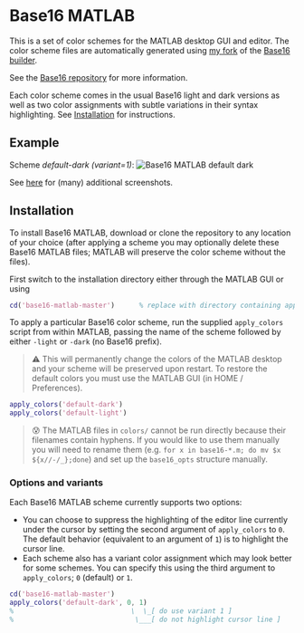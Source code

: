 # Base16 MATLAB

This is a set of color schemes for the MATLAB desktop GUI and editor.
The color scheme files are automatically generated using 
[my fork](https://github.com/andymass/base16-builder) of the 
[Base16 builder](https://github.com/chriskempson/base16-builder).

See the [Base16 repository](https://github.com/chriskempson/base16)
for more information.

Each color scheme comes in the usual Base16 light and dark versions as 
well as two color assignments with subtle variations in their syntax 
highlighting.  See [Installation](#installation) for instructions.

## Example

Scheme _default-dark (variant=1)_:
![Base16 MATLAB default dark](screenshots/base16-default-dark-var.png)

See [here](screenshots/index.md) for (many) additional screenshots.

## Installation

To install Base16 MATLAB, download or clone the repository to 
any location of your choice (after applying a scheme you 
may optionally delete these Base16 MATLAB files; MATLAB will
preserve the color scheme without the files).

First switch to the installation directory either through the 
MATLAB GUI or using
```matlab
cd('base16-matlab-master')      % replace with directory containing apply_colors.m
```

To apply a particular Base16 color scheme, run the supplied `apply_colors` script 
from within MATLAB, passing the name of the scheme followed by 
either `-light` or `-dark` (no Base16 prefix).  

> :warning: This will permanently change the colors of the 
MATLAB desktop and your scheme will be preserved upon restart.  To restore 
the default colors you must use the MATLAB GUI (in HOME /
Preferences).

```matlab
apply_colors('default-dark')
apply_colors('default-light')
```

> :cold_sweat: The MATLAB files in `colors/` cannot be run directly 
because their filenames contain hyphens.  If you would like to use them
manually you will need to rename them (e.g. 
`for x in base16-*.m; do mv $x ${x//-/_};done`)
and set up the `base16_opts` structure manually.

### Options and variants

Each Base16 MATLAB scheme currently supports two options:

  - You can choose to suppress the highlighting of the
editor line currently under the cursor 
by setting the second argument of `apply_colors` to `0`.
The default behavior (equivalent to an argument of `1`) is to 
highlight the cursor line.
  - Each scheme also has a variant color assignment which may look
better for some schemes.  You can specify this using the third argument to
`apply_colors`; `0` (default) or `1`.

```matlab
cd('base16-matlab-master')
apply_colors('default-dark', 0, 1)
%                             \  \_[ do use variant 1 ]
%                              \___[ do not highlight cursor line ]
```

